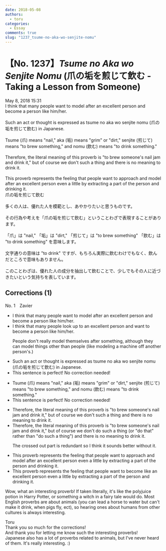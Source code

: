 ```yaml
---
date: 2018-05-08
authors:
  - toru
categories:
  - Essay
comments: true
slug: "1237_tsume-no-aka-wo-senjite-nomu"
---
```


# 【No. 1237】<strong><em>Tsume no Aka wo Senjite Nomu</em></strong> (爪の垢を煎じて飲む - Taking a Lesson from Someone)
<div class="date">May 8, 2018 15:31</div>
<div id="post"><div id="body_show_ori">
I think that many people want to model after an excellent person and become a person like him/her.<br/><br/>Such an act or thought is expressed as tsume no aka wo senjite nomu (爪の垢を煎じて飲む) in Japanese.<br/><br/>Tsume (爪) means "nail," aka (垢) means "grim" or "dirt," senjite (煎じて) means "to brew something," and nomu (飲む) means "to drink something."<br/><br/>Therefore, the literal meaning of this proverb is "to brew someone's nail jam and drink it," but of course we don't such a thing and there is no meaning to drink it.<br/><br/>This proverb represents the feeling that people want to approach and model after an excellent person even a little by extracting a part of the person and drinking it.
</div></div>

<!-- more -->

<div id="post_ja"><div id="body_show_mo">
爪の垢を煎じて飲む<br/><br/>多くの人は、優れた人を模範とし、あやかりたいと思うものです。<br/><br/>その行為や考えを「爪の垢を煎じて飲む」ということわざで表現することがあります。<br/><br/>「爪」は "nail," 「垢」は "dirt," 「煎じて」は "to brew something" 「飲む」は "to drink something" を意味します。<br/><br/>文字通りの意味は "to drink" ですが、もちろん実際に飲むわけでもなく、飲んだところで意味もありません。<br/><br/>このことわざは、優れた人の成分を抽出して飲むことで、少しでもその人に近づきたいという気持ちを表しています。
</div></div>

## Corrections (1)
<div id="block"><div class="first_name"> No. 1　<span class="just_name">Zavier</span></div><div id="block2">
<ul class="correction_field">
<li class="incorrect">I think that many people want to model after an excellent person and become a person like him/her.</li>
<li class="corrected correct">
I think that many people<span class="f_blue"> look up to</span> an excellent person and <span class="f_blue">want to </span>become <span class="sline">a person </span>like him/her.
<p class="correction_comment">People don't really model themselves after something, although they can model things other than people (like modeling a machine off another person's.)</p>
</li>
</ul>
<ul class="correction_field">
<li class="incorrect">Such an act or thought is expressed as tsume no aka wo senjite nomu (爪の垢を煎じて飲む) in Japanese.</li>
<li class="corrected perfect">This sentence is perfect! No correction needed!</li>
</ul>
<ul class="correction_field">
<li class="incorrect">Tsume (爪) means "nail," aka (垢) means "grim" or "dirt," senjite (煎じて) means "to brew something," and nomu (飲む) means "to drink something."</li>
<li class="corrected perfect">This sentence is perfect! No correction needed!</li>
</ul>
<ul class="correction_field">
<li class="incorrect">Therefore, the literal meaning of this proverb is "to brew someone's nail jam and drink it," but of course we don't such a thing and there is no meaning to drink it.</li>
<li class="corrected correct">
Therefore, the literal meaning of this proverb is "to brew someone's nail jam and drink it," but of course we don't <span class="f_blue">do</span> such a thing (or "do that" rather than "do such a thing") <span class="sline">and there is no meaning to drink it.</span>
<p class="correction_comment">The crossed out part is redundant so I think it sounds better without it.</p>
</li>
</ul>
<ul class="correction_field">
<li class="incorrect">This proverb represents the feeling that people want to approach and model after an excellent person even a little by extracting a part of the person and drinking it.</li>
<li class="corrected correct">
This proverb represents the feeling that people want to <span class="f_blue">become like</span> an excellent person even a little by extracting a part of the person and drinking it.
</li>
</ul>
<p class="comment_small">
 Wow, what an interesting proverb! If taken literally, it's like the polyjuice potion in Harry Potter, or something a witch in a fairy tale would do. Most English proverbs are about animals (you can lead a horse to water but can't make it drink, when pigs fly, ect), so hearing ones about humans from other cultures is always interesting.
</p>

</div><div class="name"><span class="just_name">Toru</span><br>
Thank you so much for the corrections!<br/>And thank you for letting me know such the interesting proverbs!<br/>Japanese also has a lot of proverbs related to animals, but I've never heard of them. It's really interesting. :)
</div>
</div>
